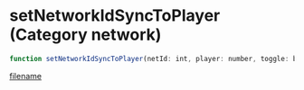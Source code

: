 # setNetworkIdSyncToPlayer (Category network)

```js
function setNetworkIdSyncToPlayer(netId: int, player: number, toggle: boolean): void
```

[filename](setNetworkIdSyncToPlayer_m.md ':include')